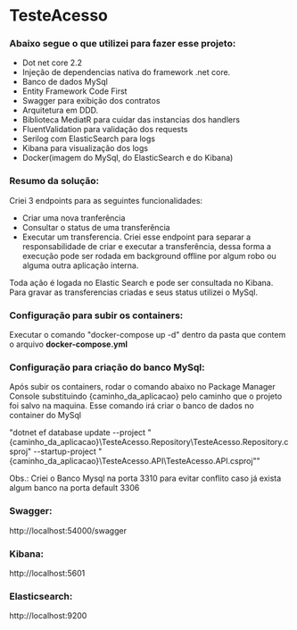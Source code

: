 # TesteAcesso

<h3>Abaixo segue o que utilizei para fazer esse projeto:</h3>

<ul>
  <li>Dot net core 2.2</li>
  <li>Injeção de dependencias nativa do framework .net core.</li>
  <li>Banco de dados MySql</li>
  <li>Entity Framework Code First</li>
  <li>Swagger para exibição dos contratos</li>
  <li>Arquitetura em DDD.</li>
  <li>Biblioteca MediatR para cuidar das instancias dos handlers</li>
  <li>FluentValidation para validação dos requests</li>
  <li>Serilog com ElasticSearch para logs</li>
  <li>Kibana para visualização dos logs</li>
  <li>Docker(imagem do MySql, do ElasticSearch e do Kibana)</li>
</ul>

<h3>Resumo da solução:</h3>

<p>Criei 3 endpoints para as seguintes funcionalidades:<p/>

<ul>
  <li>Criar uma nova tranferência</li>
  <li>Consultar o status de uma transferência</li>
  <li>Executar um transferencia. 
    Criei esse endpoint para separar a responsabilidade de criar e executar a transferência, dessa forma a execução pode ser rodada em background offline por algum robo ou alguma outra aplicação interna. </li>  
</ul>

<p>Toda ação é logada no Elastic Search e pode ser consultada no Kibana. Para gravar as transferencias criadas e seus status utilizei o MySql.</p>

<h3>Configuração para subir os containers:</h3>

<p>Executar o comando "docker-compose up -d" dentro da pasta que contem o arquivo <b>docker-compose.yml</b></p>

<h3>Configuração para criação do banco MySql:</h3>

<p>Após subir os containers, rodar o comando abaixo no Package Manager Console substituindo {caminho_da_aplicacao} pelo caminho que o projeto foi salvo na maquina. Esse comando irá criar o banco de dados no container do MySql

"dotnet ef database update --project "{caminho_da_aplicacao}\TesteAcesso.Repository\TesteAcesso.Repository.csproj" --startup-project "{caminho_da_aplicacao}\TesteAcesso.API\TesteAcesso.API.csproj""

Obs.: Criei o Banco Mysql na porta 3310 para evitar conflito caso já exista algum banco na porta default 3306</p>

<h3>Swagger:</h3>

http://localhost:54000/swagger

<h3>Kibana:</h3>

http://localhost:5601

<h3>Elasticsearch:</h3>

http://localhost:9200 
